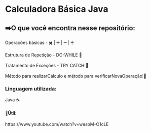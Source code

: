 <h1>Calculadora Básica Java</h1> 

<h2>➡️O que você encontra nesse repositório: </h2>
Operações básicas - ✖️ | ➕ | ➖ | ➗ <br>
<br>Estrutura de Repetição - DO-WHILE 🔁 <br>
<br>Tratamento de Exceções - TRY CATCH 🚩 <br>
<br>Método para realizarCálculo e método para verificarNovaOperação!📝
<h3>Linguagem utilizada: </h3>
Java ☕
<h4>📍Útil: <br> </h4>
https://www.youtube.com/watch?v=wesoM-O1cLE

